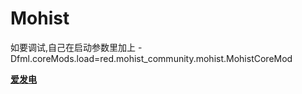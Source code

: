 # Mohist

如要调试,自己在启动参数里加上 -Dfml.coreMods.load=red.mohist_community.mohist.MohistCoreMod

[**爱发电**](https://afdian.net/@Mgazul)

